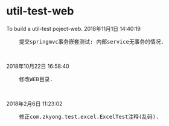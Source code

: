 # util-test-web
To build a util-test poject-web.
2018年11月1日 14:40:19<br/>
<pre>    提交springmvc事务嵌套测试: 内部service无事务的情况.</pre><br/>

2018年10月22日 16:58:40<br/>
<pre>    修改WEB目录.</pre><br/>

2018年2月6日 11:23:02<br/>
<pre>    修正com.zkyong.test.excel.ExcelTest注释(乱码).</pre><br/>
